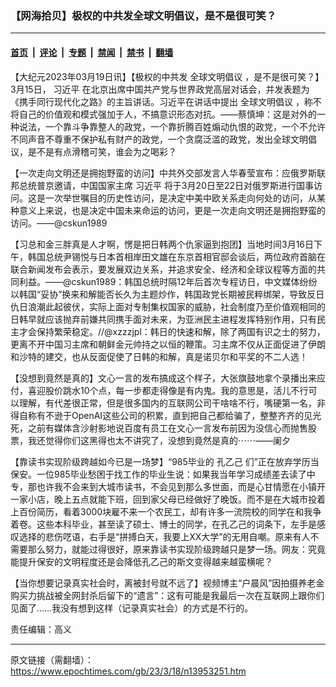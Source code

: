 ### 【网海拾贝】极权的中共发全球文明倡议，是不是很可笑？

---

#### [首页](../../../..?n13953251) &nbsp;|&nbsp; [评论](../../../../../epoch-comment?n13953251) &nbsp;|&nbsp; [专题](../../../../../epoch-special?n13953251) &nbsp;|&nbsp; [禁闻](../../../../../epoch-news?n13953251) &nbsp;|&nbsp; [禁书](../../../../../books?n13953251) &nbsp;|&nbsp; [翻墙](https://github.com/gfw-breaker/nogfw/blob/master/README.md?n13953251)


<div class="post_content" id="artbody" itemprop="articleBody">
 <!-- article content begin -->
 <p>
  【大纪元2023年03月19日讯】【极权的中共发
  <ok href="https://www.epochtimes.com/gb/tag/%E5%85%A8%E7%90%83%E6%96%87%E6%98%8E%E5%80%A1%E8%AE%AE.html">
   全球文明倡议
  </ok>
  ，是不是很可笑？】3月15日，
  <ok href="https://www.epochtimes.com/gb/tag/%E4%B9%A0%E8%BF%91%E5%B9%B3.html">
   习近平
  </ok>
  在北京出席中国共产党与世界政党高层对话会，并发表题为《携手同行现代化之路》的主旨讲话。习近平在讲话中提出
  <ok href="https://www.epochtimes.com/gb/tag/%E5%85%A8%E7%90%83%E6%96%87%E6%98%8E%E5%80%A1%E8%AE%AE.html">
   全球文明倡议
  </ok>
  ，称不将自己的价值观和模式强加于人，不搞意识形态对抗。——蔡慎坤：这是对外的一种说法，一个靠斗争靠整人的政党，一个靠折腾百姓煽动仇恨的政党，一个不允许不同声音不尊重不保护私有财产的政党，一个贪腐泛滥的政党，发出全球文明倡议，是不是有点滑稽可笑，谁会为之喝彩？
 </p>
 <p>
  【一次走向文明还是拥抱野蛮的访问】中共外交部发言人华春莹宣布：应俄罗斯联邦总统普京邀请，中国国家主席
  <ok href="https://www.epochtimes.com/gb/tag/%E4%B9%A0%E8%BF%91%E5%B9%B3.html">
   习近平
  </ok>
  将于3月20日至22日对俄罗斯进行国事访问。这是一次举世嘱目的历史性访问，是决定中美中欧关系走向何处的访问，从某种意义上来说，也是决定中国未来命运的访问，更是一次走向文明还是拥抱野蛮的访问。——@cskun1989
 </p>
 <p>
  【习总和金三胖真是人才啊，愣是把日韩两个仇家逼到抱团】当地时间3月16日下午，韩国总统尹锡悦与日本首相岸田文雄在东京首相官邸会谈后，两位政府首脑在联合新闻发布会表示，要发展双边关系，并追求安全、经济和全球议程等方面的共同利益。——@cskun1989：韩国总统时隔12年后首次专程访日，中文媒体纷纷以韩国“妥协”换来和解能否长久为主题炒作，韩国政党长期被民粹绑架，导致反日仇日浪潮此起彼伏，实际上面对专制集权国家的威胁，社会制度乃至价值观相同的日韩早就应该抛弃前嫌共同携手面对未来，为亚洲民主进程发挥特别作用，只有民主才会保持繁荣稳定。//@xzzzjpl：韩日的快速和解，除了两国有识之士的努力，更离不开中国习主席和朝鲜金元帅持之以恒的鞭策。习主席不仅从正面促进了伊朗和沙特的建交，也从反面促使了日韩的和解，真是诺贝尔和平奖的不二人选！
 </p>
 <p>
  【没想到竟然是真的】文心一言的发布搞成这个样子，大张旗鼓地拿个录播出来应付，喜迎股价跳水10个点，每一步都走得像是有内鬼。我的意思是，活儿不行可以理解，有代差很正常，但是很多国内的互联网公司干啥啥不行，嘴硬第一名，非得自称有不逊于OpenAI这些公司的积累，直到把自己都给骗了，整整齐齐的见光死，之前有媒体含沙射影地说百度有员工在文心一言发布前因为没信心而抛售股票，我还觉得你们这黑得也太不讲究了，没想到竟然是真的⋯⋯——阑夕
 </p>
 <p>
  【靠读书实现阶级跨越如今已是一场梦】“985毕业的
  <ok href="https://www.epochtimes.com/gb/tag/%E5%AD%94%E4%B9%99%E5%B7%B1.html">
   孔乙己
  </ok>
  们”正在放弃学历当保安。一位985毕业愁困于找工作的毕业生说：如果我当年学习成绩差去读了中专，那也许我不会来到大城市读书，不会见到那么多世面，而是心甘情愿在小镇开一家小店，晚上五点就能下班，回到家父母已经做好了晚饭。而不是在大城市投着上百份简历，看着3000块雇不来一个农民工，却有许多一流院校的同学在和我争着卷。这些本科毕业，甚至读了硕士、博士的同学，在孔乙己的词条下，左手是感叹选择的悲伤呓语，右手是“拼搏白天，我要上XX大学”的无用自嘲。原来有人不需要那么努力，就能过得很好，原来靠读书实现阶级跨越只是梦一场。网友：究竟能提升保安的文明程度还是会降低孔乙己的斯文变得越来越蛮横呢？
 </p>
 <p>
  【当你想要记录真实社会时，离被封号就不远了】视频博主“户晨风”因拍摄养老金购买力挑战被全网封杀后留下的“遗言”：这有可能是我最后一次在互联网上跟你们见面了……我没有想到这样（记录真实社会）的方式是不行的。
 </p>
 <p>
  责任编辑：高义
 </p>
 <!-- article content end -->
 <div id="below_article_ad">
 </div>
</div>


---

原文链接（需翻墙）：https://www.epochtimes.com/gb/23/3/18/n13953251.htm